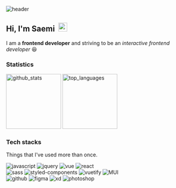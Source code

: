 ![header](https://capsule-render.vercel.app/api?type=waving&color=gradient&height=200&section=header&text=Saemi&fontSize=90&fontColor=FFD700&animation=twinkling)
## Hi, I'm Saemi&nbsp;&nbsp;<img src="https://raw.githubusercontent.com/MartinHeinz/MartinHeinz/master/wave.gif" width="24">
I am a <strong>frontend developer</strong> and striving to be an <em>interactive frontend developer</em> 😆<br/>


### Statistics

<div>
  <img alt="github_stats" src="https://github-readme-stats.vercel.app/api?username=hsm0104&show_icons=true&count_private=true&theme=radical" height="150px" />
  <img alt="top_languages" src="https://github-readme-stats.vercel.app/api/top-langs/?username=hsm0104&layout=compact&theme=radical" height="150px" />
</div>

### Tech stacks 
Things that I've used more than once.
<p>
  <img alt="javascript" src="https://img.shields.io/badge/Javascript-F7DF1E?style=flat-square&logo=JavaScript&logoColor=black"/>
  <img alt="jquery" src="https://img.shields.io/badge/jquery-%230769AD.svg?style=flat&logo=jquery&logoColor=white" />
  <img alt ="vue" src="https://img.shields.io/badge/-Vue-4fc08d?style=flat&logo=Vue.js&logoColor=fff" />
  <img alt="react" src="https://img.shields.io/badge/-React-61DAFB?style=flat-square&logo=React&logoColor=black" />
  <br>
  <img alt="sass" src="https://img.shields.io/badge/-Sass-CC6699?style=flat-square&logo=Sass&logoColor=white" />
  <img alt="styled-components" src="https://img.shields.io/badge/-styled components-DB7093?style=flat-square&logo=styled-components&logoColor=black" />
  <img alt="vuetify" src="https://img.shields.io/badge/Vuetify-1867C0?style=flat&logo=vuetify&logoColor=AEDDFF" />
  <img alt="MUI" src="https://img.shields.io/badge/MUI-%230081CB.svg?style=flat&logo=material-ui&logoColor=white" />
  <br>
  <img alt="github" src="https://img.shields.io/badge/-Github-313131?style=flat-square&logo=GitHub&logoColor=white" />
  <img alt="figma" src="https://img.shields.io/badge/-Figma-F24E1E?style=flat-square&logo=Figma&logoColor=white" />
  <img alt="xd" src="https://img.shields.io/badge/-Adobe XD-FF61F6?style=flat-square&logo=Adobe XD&logoColor=white" />
  <img alt="photoshop" src="https://img.shields.io/badge/adobephotoshop-%2331A8FF.svg?style=flat&logo=adobephotoshop&logoColor=white" />
</p>
